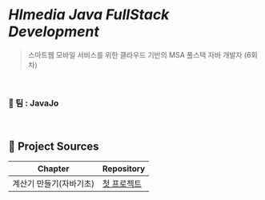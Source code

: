 # _HImedia Java FullStack Development_
>스마트웹 모바일 서비스를 위한 클라우드 기반의 MSA 풀스택 자바 개발자 (6회차)

&nbsp; 

### 🎉 팀 : JavaJo 

&nbsp; 

## 🔎 Project Sources

| Chapter | Repository |
| ------ | ------ |
| 계산기 만들기(자바기초) | [첫 프로젝트](https://github.com/javaJo-organization/solveNumber.git) |
 
 
